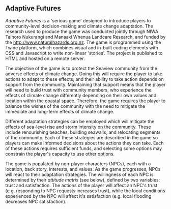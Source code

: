 ## Adaptive Futures

*Adaptive Futures* is a 'serious game' designed to introduce players to community-level decision-making and climate change adaptation. The research used to produce the game was conducted jointly through NIWA Taihoro Nukurangi and Manaaki Whenua Landcare Research, and funded by the http://www.naturalhazards.org.nz. The game is programmed using the Twine platform, which combines visual and in-built coding elements with CSS and Javascript to write non-linear 'stories'. The project is published to HTML and hosted on a remote server.

The objective of the game is to protect the Seaview community from the adverse effects of climate change. Doing this will require the player to take actions to adapt to these effects, and their ability to take action depends on support from the community. Maintaining that support means that the player will need to build trust with community members, who experience the effects of climate change differently depending on their own values and location within the coastal space. Therefore, the game requires the player to balance the wishes of the community with the need to mitigate the immediate and long-term effects of climate change.

Different adaptation strategies can be employed which will mitigate the effects of sea-level rise and storm intensity on the community. These include renourishing beaches, building seawalls, and relocating segments of the community. Each of these strategies are described in the game so players can make informed decisions about the actions they can take. Each of these actions requires sufficient funds, and selecting some options may constrain the player's capacity to use other options.

The game is populated by non-player characters (NPCs), each with a location, back story, interests, and values. As the game progresses, NPCs will react to their  adaptation strategies. The willingness of each NPC is determined by their *attitude matrix* (see below), defined by two variables: trust and satisfaction. The actions of the player will affect an NPC's trust (e.g. responding to NPC requests increases trust), while the local conditions experienced by the NPC will affect it's satisfaction (e.g. local flooding decreases NPC satisfaction).

